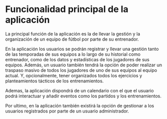 Funcionalidad principal de la aplicación
========================================
La principal función de la aplicación es la de llevar la gestión y la organización de un equipo de fútbol por parte de su entrenador.

En la aplicación los usuarios se podrán registrar y llevar una gestión tanto de las temporadas de sus equipos a lo largo de su historial como entrenador, como de los datos y estadísticas de los jugadores de sus equipos. Además, un usuario también tendrá la opción de poder realizar un traspaso masivo de todos los jugadores de uno de sus equipos al equipo actual. Y, opcionalmente, tener organizados todos los ejercicios y planteamientos tácticos de los entrenamientos.

Ademas, la aplicación dispondrá de un calendario con el que el usuario podrá interactuar y añadir eventos como los partidos y los entrenamientos.

Por ultimo, en la aplicación también existirá la opción de gestionar a los usuarios registrados por parte de un usuario administrador.
